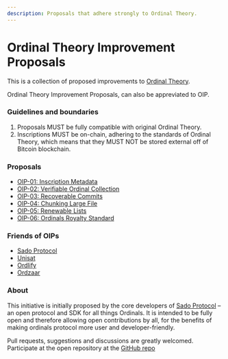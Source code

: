 ```yaml
---
description: Proposals that adhere strongly to Ordinal Theory.
---
```


# Ordinal Theory Improvement Proposals

This is a collection of proposed improvements to [Ordinal Theory](https://docs.ordinals.com/).

Ordinal Theory Improvement Proposals, can also be appreviated to OIP.

### Guidelines and boundaries

1. Proposals MUST be fully compatible with original Ordinal Theory.
2. Inscriptions MUST be on-chain, adhering to the standards of Ordinal Theory, which means that they MUST NOT be stored external off of Bitcoin blockchain.

### Proposals

* [OIP-01: Inscription Metadata](oip-01-inscription-metadata.md)
* [OIP-02: Verifiable Ordinal Collection](oip-02-verifiable-ordinal-collection.md)
* [OIP-03: Recoverable Commits](oip-03-recoverable-commits.md)
* [OIP-04: Chunking Large File](oip-04-chunking-of-inscriptions-for-larger-files.md)
* [OIP-05: Renewable Lists](oip-05-on-chain-renewable-list.md)
* [OIP-06: Ordinals Royalty Standard](oip-06-ordinals-royalty-standard.md)

### Friends of OIPs

* [Sado Protocol](https://sado.space)
* [Unisat](https://unisat.io)
* [Ordlify](https://ordlify.com/)
* [Ordzaar](https://ordzaar.com)

### About

This initiative is initially proposed by the core developers of [Sado Protocol](https://sado.space) – an open protocol and SDK for all things Ordinals. It is intended to be fully open and therefore allowing open contributions by all, for the benefits of making ordinals protocol more user and developer-friendly.

Pull requests, suggestions and discussions are greatly welcomed. Participate at the open repository at the [GitHub repo](https://github.com/oipsio/oips)
